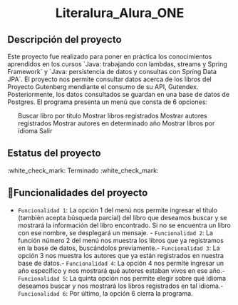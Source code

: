 <h1 align="center"> Literalura_Alura_ONE </h1>

<h2>Descripción del proyecto</h2>
Este proyecto fue realizado para poner en práctica los conocimientos aprendidos en los cursos `Java: trabajando con lambdas, streams y Spring Framework` y `Java: persistencia de datos y consultas con Spring Data JPA`. El proyecto nos permite consultar datos acerca de los libros del Proyecto Gutenberg mendiante el consumo de su API, Gutendex. Posteriormente, los datos consultados se guardan en una base de datos de Postgres.
El programa presenta un menú que consta de 6 opciones:
<ol>
  Buscar libro por título
  Mostrar libros registrados
  Mostrar autores registrados
  Mostrar autores en determinado año
  Mostrar libros por idioma
  Salir
</ol>

<h2>Estatus del proyecto</h2>
:white_check_mark: Terminado :white_check_mark:

## :hammer:Funcionalidades del proyecto

- `Funcionalidad 1`: La opción 1 del menú nos permite ingresar el título (también acepta búsqueda parcial) del libro que deseamos buscar y se mostrará la información del libro encontrado. Si no se encuentra un libro con ese nombre, se desplegará un mensaje. - `Funcionalidad 2`: La función número 2 del menú nos muestra los libros que ya registramos en la base de datos, buscándolos previamente.- `Funcionalidad 3`: La opción 3 nos muestra los autores que ya están registrados en nuestra base de datos.- `Funcionalidad 4`: La opción 4 nos permite ingresar un año específico y nos mostrará qué autores estaban vivos en ese año.- `Funcionalidad 5`: La quinta opción nos permite elegir sobre qué idioma deseamos buscar y nos mostrará los libros registrados en tal idioma.- `Funcionalidad 6`: Por último, la opción 6 cierra la programa.
